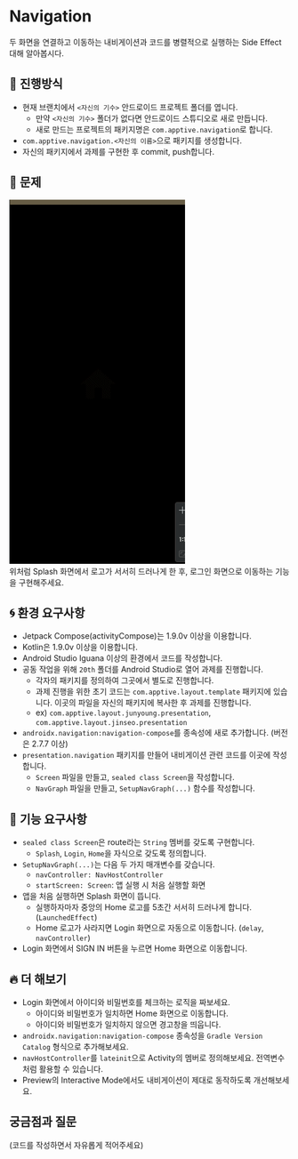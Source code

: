 # Navigation
 두 화면을 연결하고 이동하는 내비게이션과 코드를 병렬적으로 실행하는 Side Effect 대해 알아봅시다.

## 📐 진행방식
- 현재 브랜치에서 `<자신의 기수>` 안드로이드 프로젝트 폴더를 엽니다.
  - 만약 `<자신의 기수>` 폴더가 없다면 안드로이드 스튜디오로 새로 만듭니다.
  - 새로 만드는 프로젝트의 패키지명은 `com.apptive.navigation`로 합니다.
- `com.apptive.navigation.<자신의 이름>`으로 패키지를 생성합니다.
- 자신의 패키지에서 과제를 구현한 후 commit, push합니다.

## 📑 문제
![Launched Effect](./images/launched-effect-navigation.gif)  
위처럼 Splash 화면에서 로고가 서서히 드러나게 한 후, 로그인 화면으로 이동하는 기능을 구현해주세요.

## 🌀 환경 요구사항
- Jetpack Compose(activityCompose)는 1.9.0v 이상을 이용합니다.
- Kotlin은 1.9.0v 이상을 이용합니다.
- Android Studio Iguana 이상의 환경에서 코드를 작성합니다.
- 공동 작업을 위해 `20th` 폴더를 Android Studio로 열어 과제를 진행합니다.
  - 각자의 패키지를 정의하여 그곳에서 별도로 진행합니다. 
  - 과제 진행을 위한 초기 코드는 `com.apptive.layout.template` 패키지에 있습니다. 이곳의 파일을 자신의 패키지에 복사한 후 과제를 진행합니다.
  - ex) `com.apptive.layout.junyoung.presentation`, `com.apptive.layout.jinseo.presentation`
- `androidx.navigation:navigation-compose`를 종속성에 새로 추가합니다. (버전은 2.7.7 이상)
- `presentation.navigation` 패키지를 만들어 내비게이션 관련 코드를 이곳에 작성합니다.
  - `Screen` 파일을 만들고, `sealed class Screen`을 작성합니다.
  - `NavGraph` 파일을 만들고, `SetupNavGraph(...)` 함수를 작성합니다.

## 🧸 기능 요구사항
- `sealed class Screen`은 route라는 `String` 멤버를 갖도록 구현합니다.
  - `Splash`, `Login`, `Home`을 자식으로 갖도록 정의합니다.
- `SetupNavGraph(...)`는 다음 두 가지 매개변수를 갖습니다.
  - `navController: NavHostController`
  - `startScreen: Screen`: 앱 실행 시 처음 실행할 화면
- 앱을 처음 실행하면 Splash 화면이 뜹니다.
  - 실행하자마자 중앙의 Home 로고를 5초간 서서히 드러나게 합니다. (`LaunchedEffect`)
  - Home 로고가 사라지면 Login 화면으로 자동으로 이동합니다. (`delay`, `navController`)
- Login 화면에서 SIGN IN 버튼을 누르면 Home 화면으로 이동합니다.

## 🔥 더 해보기
- Login 화면에서 아이디와 비밀번호를 체크하는 로직을 짜보세요.
  - 아이디와 비밀번호가 일치하면 Home 화면으로 이동합니다.
  - 아이디와 비밀번호가 일치하지 않으면 경고창을 띄웁니다.
- `androidx.navigation:navigation-compose` 종속성을 `Gradle Version Catalog` 형식으로 추가해보세요.
- `navHostController`를 `lateinit`으로 Activity의 멤버로 정의해보세요. 전역변수처럼 활용할 수 있습니다.
- Preview의 Interactive Mode에서도 내비게이션이 제대로 동작하도록 개선해보세요.

## 궁금점과 질문
(코드를 작성하면서 자유롭게 적어주세요)
